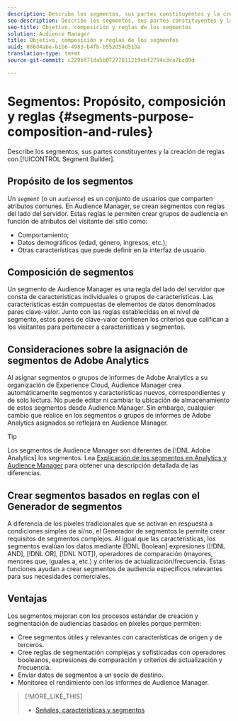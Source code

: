 ```yaml
---
description: Describe los segmentos, sus partes constituyentes y la creación de reglas con el Generador de segmentos.
seo-description: Describe los segmentos, sus partes constituyentes y la creación de reglas con el Generador de segmentos.
seo-title: Objetivo, composición y reglas de los segmentos
solution: Audience Manager
title: Objetivo, composición y reglas de los segmentos
uuid: 886d4abe-b1b6-4983-b4fb-b552d54d51ba
translation-type: tm+mt
source-git-commit: c229bf71da5b07277811219cbf2794c3ca7bc89d

---
```



# Segmentos: Propósito, composición y reglas {#segments-purpose-composition-and-rules}

Describe los segmentos, sus partes constituyentes y la creación de reglas con [!UICONTROL Segment Builder].

## Propósito de los segmentos

Un *`segment`* (o un *`audience`*) es un conjunto de usuarios que comparten atributos comunes. En Audience Manager, se crean segmentos con reglas del lado del servidor. Estas reglas le permiten crear grupos de audiencia en función de atributos del visitante del sitio como:

* Comportamiento;
* Datos demográficos (edad, género, ingresos, etc.);
* Otras características que puede definir en la interfaz de usuario.

## Composición de segmentos

Un segmento de Audience Manager es una regla del lado del servidor que consta de características individuales o grupos de características. Las características están compuestas de elementos de datos denominados pares clave-valor. Junto con las reglas establecidas en el nivel de segmento, estos pares de clave-valor contienen los criterios que califican a los visitantes para pertenecer a características y segmentos.

## Consideraciones sobre la asignación de segmentos de Adobe Analytics

Al asignar segmentos o grupos de informes de Adobe Analytics a su organización de Experience Cloud, Audience Manager crea automáticamente segmentos y características nuevos, correspondientes y de solo lectura. No puede editar ni cambiar la ubicación de almacenamiento de estos segmentos desde Audience Manager. Sin embargo, cualquier cambio que realice en los segmentos o grupos de informes de Adobe Analytics asignados se reflejará en Audience Manager.

>[!TIP]
>
>Los segmentos de Audience Manager son diferentes de [!DNL Adobe Analytics] los segmentos. Lea [Explicación de los segmentos en Analytics y Audience Manager](https://marketing.adobe.com/resources/help/en_US/analytics/audiences/aam-analytics-segments.html) para obtener una descripción detallada de las diferencias.

## Crear segmentos basados en reglas con el Generador de segmentos

A diferencia de los píxeles tradicionales que se activan en respuesta a condiciones simples de sí/no, el Generador de segmentos le permite crear requisitos de segmentos complejos. Al igual que las características, los segmentos evalúan los datos mediante [!DNL Boolean] expresiones ([!DNL AND], [!DNL OR], [!DNL NOT]), operadores de comparación (mayores, menores que, iguales a, etc.) y criterios de actualización/frecuencia. Estas funciones ayudan a crear segmentos de audiencia específicos relevantes para sus necesidades comerciales.

## Ventajas

Los segmentos mejoran con los procesos estándar de creación y segmentación de audiencias basados en píxeles porque permiten:

* Cree segmentos útiles y relevantes con características de origen y de terceros.
* Cree reglas de segmentación complejas y sofisticadas con operadores booleanos, expresiones de comparación y criterios de actualización y frecuencia.
* Enviar datos de segmentos a un socio de destino.
* Monitoree el rendimiento con los informes de Audience Manager.

>[!MORE_LIKE_THIS]
>
>* [Señales, características y segmentos](../../reference/signal-trait-segment.md)

